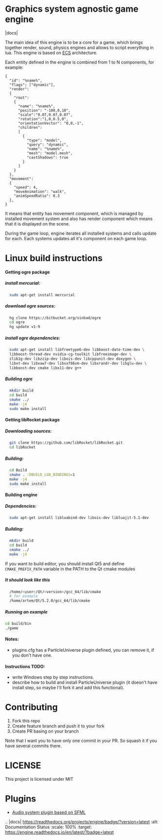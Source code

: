 Graphics system agnostic game engine
====================================

|docs|

The main idea of this engine is to be a core for a game, which brings together render, sound, physics engines and allows to script everything in lua.
This engine is based on [ECS](https://en.wikipedia.org/wiki/Entity_component_system) architecture. 

Each entity defined in the engine is combined from 1 to N components, for example:
```
{
  "id": "%name%",
  "flags": ["dynamic"],
  "render":
  {
    "root":
    {
      "name": "%name%",
      "position": "-100,0,10",
      "scale":"0.07,0.07,0.07",
      "rotation":"1,0,0.5,0",
      "orientationVector": "0,0,-1",
      "children":
      [
        {
          "type": "model",
          "query": "dynamic",
          "name": "%name%",
          "mesh": "model.mesh",
          "castShadows": true
        }
      ]
    }
  },
  "movement":
  {
    "speed": 4,
    "moveAnimation": "walk",
    "animSpeedRatio": 0.3
  },
}
```
It means that entity has movement component, which is managed by installed movement system and also has render component which means that it is displayed on the scene.

During the game loop, engine iterates all installed systems and calls update for each.
Each systems updates all it's component on each game loop.

# Linux build instructions

#### Getting ogre package

##### install mercurial:
```bash
  sudo apt-get install mercurial
```
##### download ogre sources:
```bash
  hg clone https://bitbucket.org/sinbad/ogre
  cd ogre
  hg update v1-9
```
##### install ogre dependencies:
```bash
  sudo apt-get install libfreetype6-dev libboost-date-time-dev \
  libboost-thread-dev nvidia-cg-toolkit libfreeimage-dev \
  zlib1g-dev libzzip-dev libois-dev libcppunit-dev doxygen \
  libxt-dev libxaw7-dev libxxf86vm-dev libxrandr-dev libglu-dev \
  libboost-dev cmake libx11-dev g++
```

##### Building ogre

```bash
  mkdir build
  cd build
  cmake ../
  make -j4
  sudo make install
```

#### Getting libRocket package

##### Downloading sources:
```bash
  git clone https://github.com/libRocket/libRocket.git
  cd libRocket
```

##### Building:
```bash
  cd Build
  cmake . -DBUILD_LUA_BINDINGS=1
  make -j4
  sudo make install
```

#### Building engine

##### Dependencies:
```bash
  sudo apt-get install libluabind-dev libois-dev libluajit-5.1-dev
```
##### Building:
```bash
  mkdir build
  cd build
  cmake ../
  make -j4
```

If you want to build editor, you should install Qt5 and define
`CMAKE_PREFIX_PATH`
variable in the PATH to the Qt cmake modules

##### It should look like this

```bash
  /home/<user>/Qt/<version>/gcc_64/lib/cmake
  # for example
  /home/artem/Qt/5.2.0/gcc_64/lib/cmake
```

##### Running an example

```bash
cd build/bin
./game
```

#### Notes:

- plugins.cfg has a ParticleUniverse plugin defined, you can remove it,
  if you don't have one.

#### Instructions TODO:
- write Windows step by step instructions.
- describe how to build and install ParticleUniverse plugin (it doesn't
  have install step, so maybe I'll fork it and add this functional).

# Contributing

1. Fork this repo
2. Create feature branch and push it to your fork
3. Create PR basing on your branch

Note that I want you to have only one commit in your PR. So squash it if you have several commits there.

# LICENSE

This project is licensed under MIT

# Plugins
- [Audio system plugin based on SFML](https://github.com/gsage/SFMLAudioSystemPlugin)

.. |docs| https://readthedocs.org/projects/engine/badge/?version=latest
    :alt: Documentation Status
    :scale: 100%
    :target: https://engine.readthedocs.io/en/latest/?badge=latest

